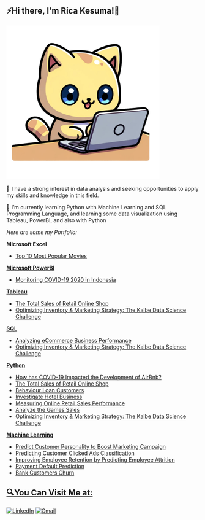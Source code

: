 ## ⚡Hi there, I'm Rica Kesuma!👋

<img class="center-img" src="https://github.com/ricakesuma/ricakesuma/blob/main/fef3de3d-d644-4f68-bc39-445ed1fc9ec4.png" alt="Image" width= "400">

</body>
</html>

💬 I have a strong interest in data analysis and seeking opportunities to apply my skills and knowledge in this field.

🌱 I’m currently learning Python with Machine Learning and SQL Programming Language, and learning some data visualization using Tableau, PowerBI, and also with Python

*Here are some my Portfolio:*

**Microsoft Excel**
- <a href="https://github.com/ricakesuma/Top-10-Most-Popular-Movies">Top 10 Most Popular Movies

**Microsoft PowerBI**
- <a href="https://github.com/ricakesuma/Monitoring_COVID-19_2020_Indonesia">Monitoring COVID-19 2020 in Indonesia

**Tableau**
- <a href="https://public.tableau.com/app/profile/rica1899/viz/RicaKesuma_RetailOnlineShopCapstoneProject/TotalSalesofRetailOnlineShop">The Total Sales of Retail Online Shop
- <a href="https://github.com/ricakesuma/Optimizing-Inventory-Marketing-Strategy-Kalbe-Nutritionals/tree/main">Optimizing Inventory & Marketing Strategy: The Kalbe Data Science Challenge

**SQL**
- <a href="https://github.com/ricakesuma/Analyzing-eCommerce-Business-Performance/tree/main">Analyzing eCommerce Business Performance
- <a href="https://github.com/ricakesuma/Optimizing-Inventory-Marketing-Strategy-Kalbe-Nutritionals/tree/main">Optimizing Inventory & Marketing Strategy: The Kalbe Data Science Challenge

**Python**
- <a href="https://github.com/ricakesuma/How-has-COVID-19-Impacted-the-Development-of-AirBnb">How has COVID-19 Impacted the Development of AirBnb?
- <a href="https://github.com/ricakesuma/Retail-Online-Shop">The Total Sales of Retail Online Shop
- <a href="https://github.com/ricakesuma/behavior_loan_customers">Behaviour Loan Customers
- <a href="https://github.com/ricakesuma/Investigate-Hotel-Business">Investigate Hotel Business
- <a href="https://github.com/ricakesuma/Measuring-Online-Retail-Sales-Performance">Measuring Online Retail Sales Performance
- <a href="https://github.com/ricakesuma/Analyze-the-Games-Sales/tree/main">Analyze the Games Sales
- <a href="https://github.com/ricakesuma/Optimizing-Inventory-Marketing-Strategy-Kalbe-Nutritionals/tree/main">Optimizing Inventory & Marketing Strategy: The Kalbe Data Science Challenge

**Machine Learning**
- <a href="https://github.com/ricakesuma/Predict-Customer-Personality-to-Boost-Marketing-Campaign/tree/main">Predict Customer Personality to Boost Marketing Campaign
- <a href="https://github.com/ricakesuma/Predict-Customer-Clicked-Ads-Classification-by-Using-Machine-Learning">Predicting Customer Clicked Ads Classification
- <a href="https://github.com/ricakesuma/Improving-Employee-Retention-by-Predicting-Employee-Attrition-">Improving Employee Retention by Predicting Employee Attrition
- <a href="https://github.com/iqbalmudzakky/final_project">Payment Default Prediction
- <a href="https://github.com/ricakesuma/Bank-Customers-Churn">Bank Customers Churn

## 🔍You Can Visit Me at:
[![LinkedIn](https://img.shields.io/badge/LinkedIn-blue?style=flat&logo=linkedin&labelColor=blue&logoWidth=30&fontSize=large)](https://www.linkedin.com/in/ricakesuma/)
[![Gmail](https://img.shields.io/badge/Gmail-red?style=flat&logo=gmail&labelColor=red&logoWidth=30&logoColor=white&fontSize=large)](mailto:rica.kesuma6@gmail.com)

<!--
**ricakesuma/ricakesuma** is a ✨ _special_ ✨ repository because its `README.md` (this file) appears on your GitHub profile.

Here are some ideas to get you started:

- 🔭 I’m currently working on ...
- 🌱 I’m currently learning ...
- 👯 I’m looking to collaborate on ...
- 🤔 I’m looking for help with ...
- 💬 Ask me about ...
- 📫 How to reach me: ...
- 😄 Pronouns: ...
- ⚡ Fun fact: ...
-->
